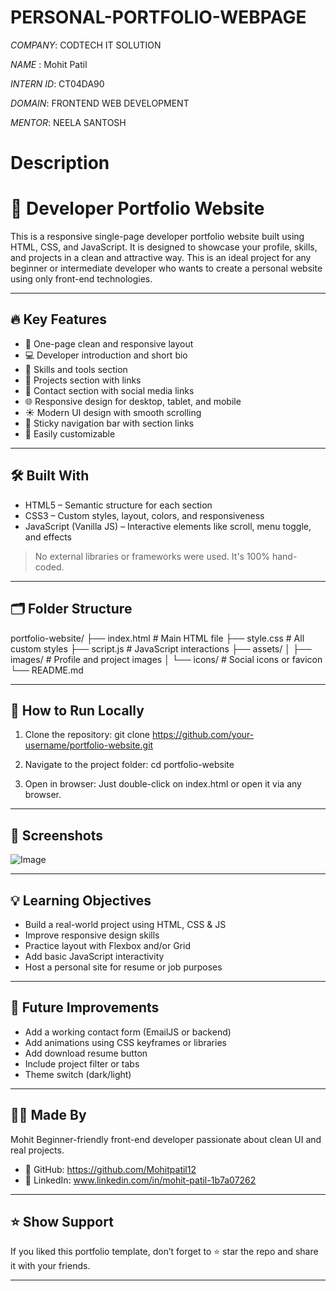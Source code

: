 # PERSONAL-PORTFOLIO-WEBPAGE

*COMPANY*: CODTECH IT SOLUTION

*NAME* : Mohit Patil 

*INTERN ID*: CT04DA90

*DOMAIN*: FRONTEND WEB DEVELOPMENT

*MENTOR*: NEELA SANTOSH

# Description

# 🌟 Developer Portfolio Website

This is a responsive single-page developer portfolio website built using HTML, CSS, and JavaScript. It is designed to showcase your profile, skills, and projects in a clean and attractive way. This is an ideal project for any beginner or intermediate developer who wants to create a personal website using only front-end technologies.

---

## 🔥 Key Features

- 📌 One-page clean and responsive layout  
- 💻 Developer introduction and short bio  
- 🧠 Skills and tools section  
- 🧾 Projects section with links  
- 📱 Contact section with social media links  
- 🌐 Responsive design for desktop, tablet, and mobile  
- ☀️ Modern UI design with smooth scrolling  
- 🧭 Sticky navigation bar with section links  
- 📁 Easily customizable  

---

## 🛠 Built With

- HTML5 – Semantic structure for each section  
- CSS3 – Custom styles, layout, colors, and responsiveness  
- JavaScript (Vanilla JS) – Interactive elements like scroll, menu toggle, and effects  

> No external libraries or frameworks were used. It's 100% hand-coded.

---

## 🗂 Folder Structure

portfolio-website/
├── index.html        # Main HTML file
├── style.css         # All custom styles
├── script.js         # JavaScript interactions
├── assets/
│   ├── images/       # Profile and project images
│   └── icons/        # Social icons or favicon
└── README.md

---

## 🧪 How to Run Locally

1. Clone the repository:
git clone https://github.com/your-username/portfolio-website.git

2. Navigate to the project folder:
cd portfolio-website

3. Open in browser:
Just double-click on index.html or open it via any browser.

---

## 📸 Screenshots
![Image](https://github.com/user-attachments/assets/931711e2-d79b-46af-ac8c-a124e90b5096)


---

## 💡 Learning Objectives

- Build a real-world project using HTML, CSS & JS  
- Improve responsive design skills  
- Practice layout with Flexbox and/or Grid  
- Add basic JavaScript interactivity  
- Host a personal site for resume or job purposes  

---

## 🔮 Future Improvements

- Add a working contact form (EmailJS or backend)  
- Add animations using CSS keyframes or libraries  
- Add download resume button  
- Include project filter or tabs  
- Theme switch (dark/light)

---

## 👨‍💻 Made By

Mohit
Beginner-friendly front-end developer passionate about clean UI and real projects.

- 🔗 GitHub: https://github.com/Mohitpatil12  
- 💼 LinkedIn: www.linkedin.com/in/mohit-patil-1b7a07262

---

## ⭐️ Show Support

If you liked this portfolio template, don’t forget to ⭐️ star the repo and share it with your friends.

---
